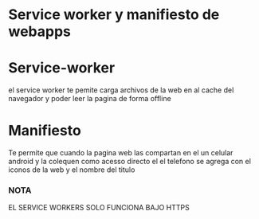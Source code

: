 <h1>Service worker y manifiesto de webapps</h1>

# Service-worker
el service worker te pemite carga archivos de la web en al cache del navegador y poder leer la pagina de forma offline

# Manifiesto
Te permite que cuando la pagina web las compartan en el un celular android y la colequen como acesso directo el el telefono se agrega
con el iconos de la web y el nombre del titulo

<h3>NOTA</h3>
EL SERVICE WORKERS SOLO FUNCIONA BAJO HTTPS
